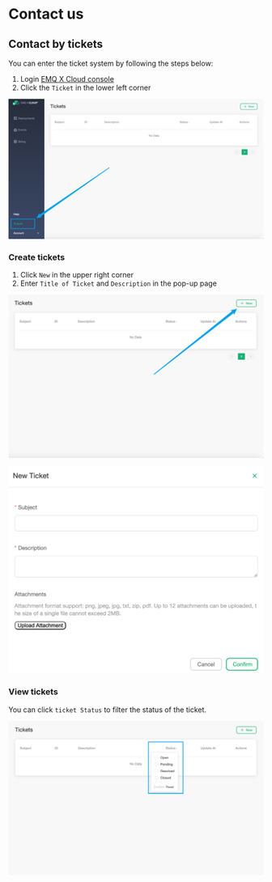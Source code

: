 # Contact us

## Contact by tickets

You can enter the ticket system by following the steps below:

1. Login  [EMQ X Cloud console](https://cloud.emqx.io/console/)
2. Click the `Ticket` in the lower left corner

![tickets](_assets/tickets.png)

### Create tickets

1. Click `New` in the upper right corner
2. Enter `Title of Ticket` and `Description` in the pop-up page

![](_assets/creat_tickets01.png)

![](_assets/creat_tickets02.png)

### View tickets

You can click `ticket Status` to filter the status of the ticket.

![工单状态](_assets/check_tickets.png)
